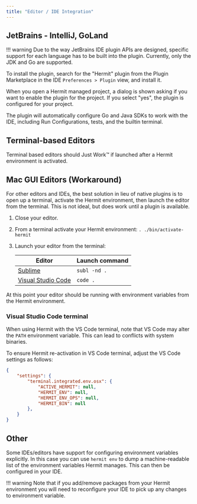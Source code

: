 ```yaml
---
title: "Editor / IDE Integration"
---
```


## JetBrains - IntelliJ, GoLand

!!! warning
	Due to the way JetBrains IDE plugin APIs are designed, specific support for
	each language has to be built into the plugin. Currently, only the JDK and Go
	are supported.


To install the plugin, search for the "Hermit" plugin from the Plugin Marketplace in the IDE `Preferences > Plugin` view, and install it.

When you open a Hermit managed project, a dialog is shown asking if you want to enable the plugin for the project.
If you select "yes", the plugin is configured for your project.

The plugin will automatically configure Go and Java SDKs to work with the IDE,
including Run Configurations, tests, and the builtin terminal.

## Terminal-based Editors

Terminal based editors should Just Work™️ if launched after a Hermit
environment is activated.

## Mac GUI Editors (Workaround)

For other editors and IDEs, the best solution in lieu of native plugins is to
open up a terminal, activate the Hermit environment, then launch the editor
from the terminal. This is not ideal, but does work until a plugin is
available.

1. Close your editor.
2. From a terminal activate your Hermit environment: `. ./bin/activate-hermit`
3. Launch your editor from the terminal:

	| Editor     | Launch command |
	|------------|----------------|
	| [Sublime](https://www.sublimetext.com/docs/3/osx_command_line.html)  | `subl -nd .`   |
	| [Visual Studio Code](https://code.visualstudio.com/docs/setup/mac)    | `code .`   |

At this point your editor should be running with environment variables from
the Hermit environment.

### Visual Studio Code terminal

When using Hermit with the VS Code terminal, note that VS Code may alter the `PATH` environment variable. This can lead to conflicts with system binaries.

To ensure Hermit re-activation in VS Code terminal, adjust the VS Code settings as follows:

```json
{
	"settings": {
		"terminal.integrated.env.osx": {
			"ACTIVE_HERMIT": null,
			"HERMIT_ENV": null,
			"HERMIT_ENV_OPS": null,
			"HERMIT_BIN": null
		},
	}
}
```

## Other

Some IDEs/editors have support for configuring environment variables
explicitly. In this case you can use `hermit env` to dump a machine-readable
list of the environment variables Hermit manages. This can then be configured
in your IDE.

!!! warning
	Note that if you add/remove packages from your Hermit environment you will
	need to reconfigure your IDE to pick up any changes to environment variable.

